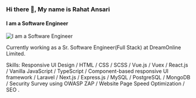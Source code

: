 ### Hi there 👋, My name is Rahat Ansari
#### I am a Software Engineer
![I am a Software Engineer](https://rahat-ansari.github.io/portfolio/)

Currently working as a Sr. Software Engineer(Full Stack) at DreamOnline Limited.

Skills:  Responsive UI Design / HTML / CSS / SCSS / Vue.js / Vuex / React.js / Vanilla JavaScript / TypeScript / Component-based responsive UI framework / Laravel / Next.js / Express.js / MySQL / PostgreSQL / MongoDB / Security Survey using OWASP ZAP / Website Page Speed Optimization / SEO .









